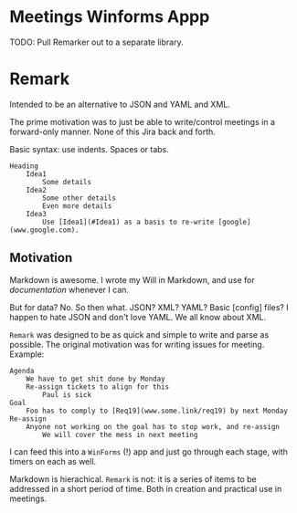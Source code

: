 # Meetings Winforms Appp

TODO: Pull Remarker out to a separate library.

# Remark

Intended to be an alternative to JSON and YAML and XML.

The prime motivation was to just be able to write/control meetings in a forward-only manner. None of this Jira back and forth.

Basic syntax: use indents. Spaces or tabs.

```remark
Heading
    Idea1
        Some details
    Idea2
        Some other details
        Even more details
    Idea3
        Use [Idea1](#Idea1) as a basis to re-write [google](www.google.com).

```

## Motivation

Markdown is awesome. I wrote my Will in Markdown, and use for *documentation* whenever I can.

But for data? No. So then what. JSON? XML? YAML? Basic [config] files? I happen to hate JSON and don't love YAML. We all know about XML.

`Remark` was designed to be as quick and simple to write and parse as possible. The original motivation was for writing issues for meeting. Example:

```
Agenda
    We have to get shit done by Monday
    Re-assign tickets to align for this
        Paul is sick
Goal
    Foo has to comply to [Req19](www.some.link/req19) by next Monday
Re-assign
    Anyone not working on the goal has to stop work, and re-assign
        We will cover the mess in next meeting
```

I can feed this into a `WinForms` (!) app and just go through each stage, with timers on each as well.

Markdown is hierachical. `Remark` is not: it is a series of items to be addressed in a short period of time. Both in creation and practical use in meetings.

